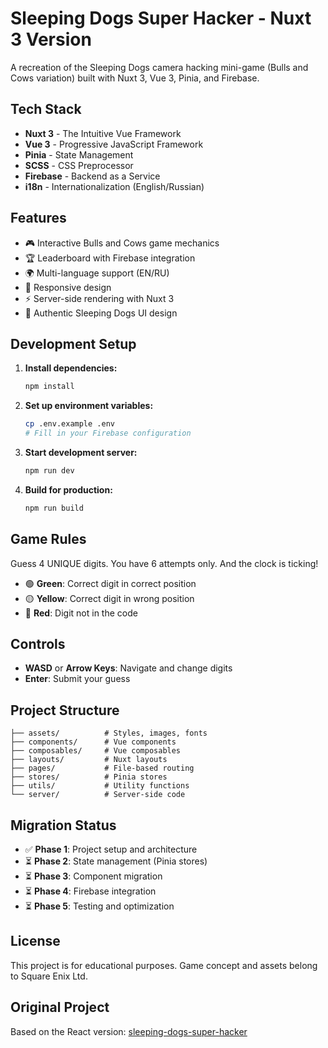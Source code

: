 # Sleeping Dogs Super Hacker - Nuxt 3 Version

A recreation of the Sleeping Dogs camera hacking mini-game (Bulls and Cows variation) built with Nuxt 3, Vue 3, Pinia, and Firebase.

## Tech Stack

- **Nuxt 3** - The Intuitive Vue Framework
- **Vue 3** - Progressive JavaScript Framework
- **Pinia** - State Management
- **SCSS** - CSS Preprocessor
- **Firebase** - Backend as a Service
- **i18n** - Internationalization (English/Russian)

## Features

- 🎮 Interactive Bulls and Cows game mechanics
- 🏆 Leaderboard with Firebase integration
- 🌍 Multi-language support (EN/RU)
- 📱 Responsive design
- ⚡ Server-side rendering with Nuxt 3
- 🎨 Authentic Sleeping Dogs UI design

## Development Setup

1. **Install dependencies:**
   ```bash
   npm install
   ```

2. **Set up environment variables:**
   ```bash
   cp .env.example .env
   # Fill in your Firebase configuration
   ```

3. **Start development server:**
   ```bash
   npm run dev
   ```

4. **Build for production:**
   ```bash
   npm run build
   ```

## Game Rules

Guess 4 UNIQUE digits. You have 6 attempts only. And the clock is ticking!

- 🟢 **Green**: Correct digit in correct position
- 🟡 **Yellow**: Correct digit in wrong position  
- 🔴 **Red**: Digit not in the code

## Controls

- **WASD** or **Arrow Keys**: Navigate and change digits
- **Enter**: Submit your guess

## Project Structure

```
├── assets/          # Styles, images, fonts
├── components/      # Vue components
├── composables/     # Vue composables
├── layouts/         # Nuxt layouts
├── pages/           # File-based routing
├── stores/          # Pinia stores
├── utils/           # Utility functions
└── server/          # Server-side code
```

## Migration Status

- ✅ **Phase 1**: Project setup and architecture
- ⏳ **Phase 2**: State management (Pinia stores)
- ⏳ **Phase 3**: Component migration
- ⏳ **Phase 4**: Firebase integration
- ⏳ **Phase 5**: Testing and optimization

## License

This project is for educational purposes. Game concept and assets belong to Square Enix Ltd.

## Original Project

Based on the React version: [sleeping-dogs-super-hacker](https://github.com/s-pyadyshev/sleeping-dogs-super-hacker)